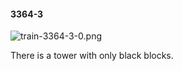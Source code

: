 #### 3364-3
![train-3364-3-0.png](https://github.com/lil-lab/nlvr/raw/master/nlvr/train/images/57/train-3364-3-0.png "train-3364-3-0.png")

There is a tower with only black blocks.